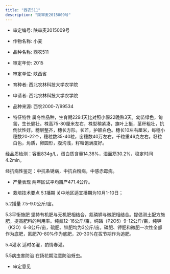 ```yaml
---
title: "西农511"
description: "陕审麦2015009号"
---
```

* 审定编号:  陕审麦2015009号

*  作物名称:  小麦

*  品种名称:  西农511

*  审定年份:  2015

*  审定单位:  陕西省

* 育种者:  西北农林科技大学农学院

*  申请者:  西北农林科技大学农学院

*  品种来源:  西农2000-7/99534

*  特征特性
属冬性品种，生育期229.1天比对照小偃22晚熟3天。幼苗绿色，匍匐，生长健壮。株高75-80厘米左右，株型稍紧凑，旗叶上挺，茎秆粗壮，抗倒伏性好。穗层整齐，穗长方形。长芒，护颖白色。穗长10左右厘米，每穗小穗数20-22个，穗粒数35-40粒，亩穗数40万左右，千粒重46克左右。籽粒白色，角质，卵圆形，腹沟浅，籽粒饱满度好。
经品质检测：容重834g/L，蛋白质含量14.38%，湿面筋30.2%，稳定时间4.2min。
经抗病性鉴定：中抗条锈病，中抗白粉病，中感赤霉病。


*  产量表现
两年区试平均亩产471.4公斤。

*  栽培技术要点
5.1播期  关中地区适宜播期为10月1-10日；
5.2播量  7.5-9.0公斤/亩。
5.3平衡施肥  坚持有机肥与无机肥相结合，氮磷钾与微肥相结合。提倡测土配方施肥，提高肥料的利用率。纯氮12-16公斤/亩，纯磷（P2O5）9-12公斤/亩，纯钾（K2O）6-8公斤/亩，硫肥、锌肥均为3公斤/亩。磷肥、钾肥和微肥一次性全部作为底肥，氮肥70-80%作为底肥，20-30%在拔节期作为追肥。
5.4灌水  适时冬灌，酌情春灌。
5.5病虫害防治  在扬花期注意防治蚜虫。


*  审定意见

